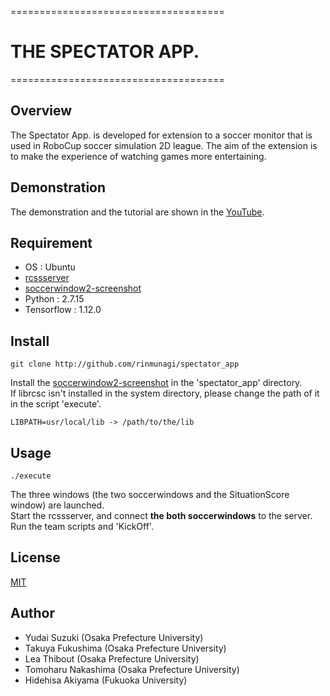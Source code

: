 =====================================

#  __THE SPECTATOR APP.__

=====================================

## Overview  
The Spectator App. is developed for extension to a soccer monitor that is used in RoboCup soccer simulation 2D league. 
The aim of the extension is to make the experience of watching games more entertaining. 

## Demonstration
The demonstration and the tutorial are shown in the [YouTube](https://youtu.be/XFsRj6JVx_E).

## Requirement
- OS : Ubuntu  
- [rcssserver](https://github.com/rcsoccersim/rcssserver)  
- [soccerwindow2-screenshot](https://github.com/rinmunagi/soccerwindow2-screenshot)  
- Python : 2.7.15  
- Tensorflow : 1.12.0  

## Install
```
git clone http://github.com/rinmunagi/spectator_app
```
Install the [soccerwindow2-screenshot](https://github.com/rinmunagi/soccerwindow2-screenshot) in the 'spectator_app' directory.   
If librcsc isn't installed in the system directory, please change the path of it in the script 'execute'.
```  
LIBPATH=usr/local/lib -> /path/to/the/lib
```  
## Usage
```
./execute  
```
The three windows (the two soccerwindows and the SituationScore window) are launched.  
Start the rcssserver, and connect **the both soccerwindows** to the server.  
Run the team scripts and 'KickOff'.  

## License
[MIT](https://github.com/rinmunagi/spectator_app/blob/master/LICENSE)


## Author
- Yudai Suzuki (Osaka Prefecture University)  
- Takuya Fukushima (Osaka Prefecture University)  
- Lea Thibout (Osaka Prefecture University)  
- Tomoharu Nakashima (Osaka Prefecture University)  
- Hidehisa Akiyama (Fukuoka University)  

